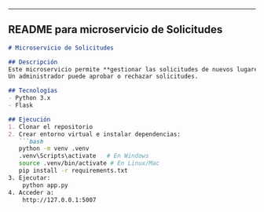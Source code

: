 
---

## README para **microservicio de Solicitudes**

```markdown
# Microservicio de Solicitudes

## Descripción
Este microservicio permite **gestionar las solicitudes de nuevos lugares** que serán mostrados en el microservicio de **Lugar**.  
Un administrador puede aprobar o rechazar solicitudes.

## Tecnologías
- Python 3.x
- Flask

## Ejecución
1. Clonar el repositorio
2. Crear entorno virtual e instalar dependencias:
   ```bash
   python -m venv .venv
   .venv\Scripts\activate   # En Windows
   source .venv/bin/activate # En Linux/Mac
   pip install -r requirements.txt
3. Ejecutar:
    python app.py
4. Acceder a:
    http://127.0.0.1:5007
    
